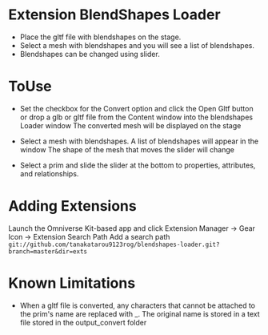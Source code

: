 # Extension BlendShapes Loader

- Place the gltf file with blendshapes on the stage.
- Select a mesh with blendshapes and you will see a list of blendshapes.
- Blendshapes can be changed using slider.

# ToUse

- Set the checkbox for the Convert option and click the Open Gltf button or drop a glb or gltf file from the Content window into the blendshapes Loader window
The converted mesh will be displayed on the stage

- Select a mesh with blendshapes.
A list of blendshapes will appear in the window
The shape of the mesh that moves the slider will change

- Select a prim and slide the slider at the bottom to
properties, attributes, and relationships.

# Adding Extensions

Launch the Omniverse Kit-based app and click
Extension Manager -> Gear Icon -> Extension Search Path
Add a search path
`git://github.com/tanakatarou9123rog/blendshapes-loader.git?branch=master&dir=exts`

# Known Limitations

- When a gltf file is converted, any characters that cannot be attached to the prim's name are replaced with _.
The original name is stored in a text file stored in the output_convert folder



